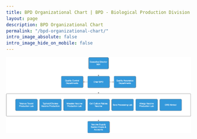 ```yaml
---
title: BPD Organizational Chart | BPD - Biological Production Division
layout: page
description: BPD Organizational Chart
permalink: "/bpd-organizational-chart/"
intro_image_absolute: false
intro_image_hide_on_mobile: false
---
```

![Accounting Services](/images/bpd-organogram.png)


